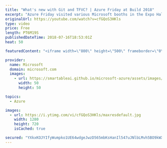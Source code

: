 ```yaml
---
title: "What's new with Git and TFVC? | Azure Friday at Build 2018"
excerpt: "Azure Friday visited various Microsoft booths in the Expo Hall at Build 2018 to learn what's new. In this episode, Donovan Brown chats with Edward Thomson about Git and TFVC.  For more information, see:  • DevOps Resource Center https://aka.ms/azfr/433/01  • Visual Studio Team Services https://aka.ms/azfr/433/02"
originalUrl: https://youtube.com/watch?v=cfGQoS3HKls
type: video
price: Free
length: PT6M19S
publishedDateTime: 2018-07-16T18:53:01Z
heat: 50

featuredContent: "<iframe width=\"800\" height=\"500\" frameborder=\"0\" src=\"https://www.youtube.com/embed/cfGQoS3HKls\" allow=\"accelerometer; autoplay; encrypted-media; gyroscope; picture-in-picture\" allowfullscreen></iframe>"

provider:
  name: Microsoft
  domain: microsoft.com
  images:
    - url: https://smartableai.github.io/microsoft-azure/assets/images/organizations/microsoft.com-50x50.jpg
      width: 50
      height: 50

topics:
  - Azure

images:
  - url: https://i.ytimg.com/vi/cfGQoS3HKls/maxresdefault.jpg
    width: 1280
    height: 720
    isCached: true

secured: "YXkxKOJYIfyWumpko1UE64wdgeJwzD565mbKsHanIl547uJNlbLMvh5BO9kWXJBeF8biTj9aLUWGVyaVGZtkFCqBohvGMR7r5KFMnKWiNr/g8kSDOASTcrwZbWC/wiKhJyH2F0tvdjZMbM+971Jtg2E13oUKKdO5nWU38HhCRMPuIeCOcpU3OH4A0H8yNk+pRbyJuhZkY+uxl8F4UphBskWgA6bJYtg94A0rXYWRPivBJizP/eC61TF6j1avxu7a2mr4N2O2Y8Vlt+RxVVON4RyvOf4v0gAQzVqj6uwkm/Pf+dzHfooxaEu86c2rKMyqrI2iQb2dwoagTJEdYDztNEECwzBlwalu+lBTABRdjU4Xzmf5dvVLQbsV3+PDpyUZr28KmgiaSIVy5eSR8EPjElIEjDTgbu1tyItInH0/QFU=;qzjHWwPSUPfOB9dtlQiR8w=="
---
```


